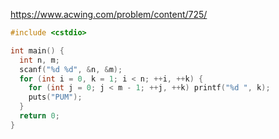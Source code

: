 https://www.acwing.com/problem/content/725/

```c++
#include <cstdio>

int main() {
  int n, m;
  scanf("%d %d", &n, &m);
  for (int i = 0, k = 1; i < n; ++i, ++k) {
    for (int j = 0; j < m - 1; ++j, ++k) printf("%d ", k);
    puts("PUM");
  }
  return 0;
}
```
